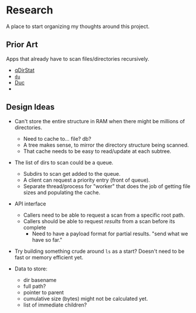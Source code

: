 # Research

A place to start organizing my thoughts around this project.


## Prior Art

Apps that already have to scan files/directories recursively.

* [qDirStat](https://github.com/shundhammer/qdirstat)
* [`du`](https://git.savannah.gnu.org/cgit/coreutils.git/tree/src/du.c)
* [Duc](https://github.com/zevv/duc)
* []()


## Design Ideas

* Can't store the entire structure in RAM when there might be millions of directories.
  * Need to cache to... file? db?
  * A tree makes sense, to mirror the directory structure being scanned.
  * That cache needs to be easy to read/update at each subtree.

* The list of dirs to scan could be a queue.
  * Subdirs to scan get added to the queue.
  * A client can request a priority entry (front of queue).
  * Separate thread/process for "worker" that does the job of getting file sizes and populating the cache.

* API interface
  * Callers need to be able to request a scan from a specific root path.
  * Callers should be able to request _results_ from a scan before its complete
    * Need to have a payload format for partial results. "send what we have so far."

* Try building something crude around `ls` as a start? Doesn't need to be fast or memory efficient yet.

* Data to store:
  * dir basename
  * full path?
  * pointer to parent
  * cumulative size (bytes) might not be calculated yet.
  * list of immediate children?
